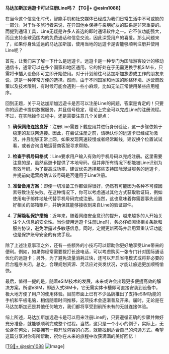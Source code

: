 **马达加斯加远遊卡可以注册Line吗？【TG💪+ @esim1088】**

在当今这个信息化时代，智能手机和社交媒体已经成为我们日常生活中不可或缺的一部分。对于许多旅行者来说，在异国他乡保持与亲朋好友的联系是非常重要的。而提到通讯工具，Line无疑是许多人首选的即时通讯软件之一。它不仅功能强大，而且支持全球范围内的免费通话和信息交流，因此深受用户的喜爱。那么问题来了，如果你身处遥远的马达加斯加，使用当地的远遊卡是否能够顺利注册并使用Line呢？

首先，让我们来了解一下什么是远遊卡。远遊卡是一种专门为国际游客设计的移动通信卡，通常可以在多个国家和地区通用。它的好处在于无需更换手机SIM卡，只需将卡插入设备即可立即开始使用。对于计划前往马达加斯加旅游或工作的朋友来说，这是一种非常方便的选择。然而，由于不同国家和地区的网络环境、运营商政策以及技术限制，有时候可能会遇到一些小麻烦，比如无法正常使用某些应用程序。

回到正题，关于马达加斯加远遊卡是否可以注册Line的问题，答案是肯定的！只要你的远遊卡提供数据服务，并且信号稳定，理论上完全可以完成Line的注册流程。不过，在实际操作过程中，还是需要注意几个关键点：

1. **确保网络连接良好**：注册Line需要下载应用并进行身份验证，这一步骤依赖于稳定的互联网连接。因此，在尝试注册之前，请确认你的远遊卡已经成功激活，并且能够正常上网。如果发现网速较慢或者经常断线，建议换个位置试试看，或者咨询当地运营商客服寻求帮助。

2. **检查手机号码格式**：Line要求用户输入有效的手机号码以完成注册。这里需要注意的是，虽然远遊卡提供了本地号码，但并非所有情况下都能被Line识别为有效号码。为了提高成功率，建议优先选择那些支持国际漫游服务的远遊卡，并提前向运营商确认该号码是否适用于Line注册。

3. **准备备用方案**：即便一切准备工作都做得很好，仍然有可能因为各种不可控因素导致注册失败。在这种情况下，你可以考虑通过其他方式获取验证码，例如使用电子邮件地址代替手机号码完成注册。当然，这也意味着你需要事先设置好相关的邮箱账户，并确保其能够接收到来自Line的验证邮件。

4. **了解隐私保护措施**：近年来，随着网络安全意识的提升，越来越多的人开始关注个人信息的安全性。当你使用远遊卡注册Line时，务必仔细阅读相关条款和服务协议，避免泄露过多敏感信息。同时，定期更新密码并启用双重认证功能也是保护账号安全的有效手段。

除了上述注意事项之外，还有一些额外的小技巧可以帮助你更好地享受Line带来的便利。例如，如果你经常需要拨打长途电话，可以考虑购买一张专门针对国际通话优化的远遊卡；另外，为了避免流量消耗过快，还可以开启省电模式或将非必要的后台程序关闭。总之，合理规划资源、灵活应对突发状况，才能让旅途更加顺畅愉快。

最后，值得一提的是，随着eSIM技术的发展，未来或许会出现更多便捷高效的解决方案。所谓eSIM，即嵌入式SIM卡，它无需实体卡槽即可直接安装到设备中，极大地方便了用户的使用体验。目前市面上已有不少品牌推出了支持eSIM功能的手机和平板电脑，相信随着时间推移，这项技术会逐渐普及开来。届时，无论是在马达加斯加还是其他任何地方，我们都将享受到前所未有的无缝连接体验。

综上所述，马达加斯加远遊卡是可以用来注册Line的，只要遵循正确的步骤并做好充分准备，就能够顺利完成整个过程。当然，这只是一个小小的例子，实际上，无论身在何处，只要拥有一颗开放包容的心态，就能找到适合自己的沟通方式。希望这篇分享对你有所帮助，祝你在未来的旅程中收获满满的美好回忆！

[[TG💪+ @esim1088](https://t.me/s/esim1088) ![Image](https://i.postimg.cc/4NQfJmqS/Snipaste-2025-05-13-00-14-12.png)]